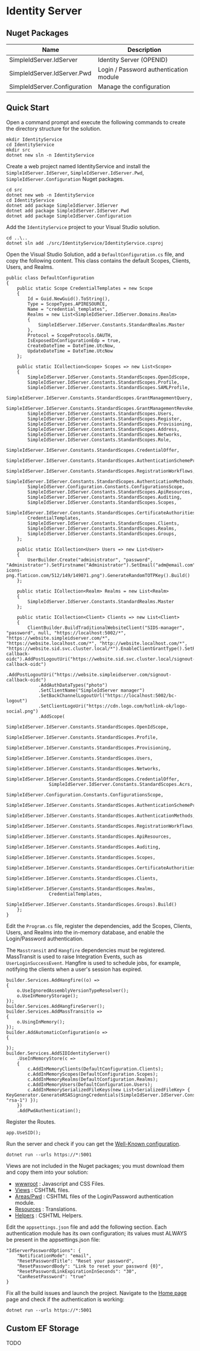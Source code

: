 # Identity Server

## Nuget Packages

| Name                         | Description                            |
| ---------------------------- | -------------------------------------- |
| SimpleIdServer.IdServer      | Identity Server (OPENID)               |
| SimpleIdServer.IdServer.Pwd  | Login / Password authentication module |
| SimpleIdServer.Configuration | Manage the configuration               |

## Quick Start

Open a command prompt and execute the following commands to create the directory structure for the solution.

```
mkdir IdentityService
cd IdentityService
mkdir src
dotnet new sln -n IdentityService
```

Create a web project named IdentityService and install the  `SimpleIdServer.IdServer`,  `SimpleIdServer.IdServer.Pwd`, `SimpleIdServer.Configuration` Nuget packages.

```
cd src
dotnet new web -n IdentityService
cd IdentityService
dotnet add package SimpleIdServer.IdServer
dotnet add package SimpleIdServer.IdServer.Pwd
dotnet add package SimpleIdServer.Configuration
```

Add the `IdentityService` project to your Visual Studio solution.

```
cd ..\..
dotnet sln add ./src/IdentityService/IdentityService.csproj
```

Open the Visual Studio Solution, add a `DefaultConfiguration.cs` file, and copy the following content. 
This class contains the default Scopes, Clients, Users, and Realms.

```
public class DefaultConfiguration
{
    public static Scope CredentialTemplates = new Scope
    {
        Id = Guid.NewGuid().ToString(),
        Type = ScopeTypes.APIRESOURCE,
        Name = "credential_templates",
        Realms = new List<SimpleIdServer.IdServer.Domains.Realm>
        {
            SimpleIdServer.IdServer.Constants.StandardRealms.Master
        },
        Protocol = ScopeProtocols.OAUTH,
        IsExposedInConfigurationEdp = true,
        CreateDateTime = DateTime.UtcNow,
        UpdateDateTime = DateTime.UtcNow
    };

    public static ICollection<Scope> Scopes => new List<Scope>
    {
        SimpleIdServer.IdServer.Constants.StandardScopes.OpenIdScope,
        SimpleIdServer.IdServer.Constants.StandardScopes.Profile,
        SimpleIdServer.IdServer.Constants.StandardScopes.SAMLProfile,
        SimpleIdServer.IdServer.Constants.StandardScopes.GrantManagementQuery,
        SimpleIdServer.IdServer.Constants.StandardScopes.GrantManagementRevoke,
        SimpleIdServer.IdServer.Constants.StandardScopes.Users,
        SimpleIdServer.IdServer.Constants.StandardScopes.Register,
        SimpleIdServer.IdServer.Constants.StandardScopes.Provisioning,
        SimpleIdServer.IdServer.Constants.StandardScopes.Address,
        SimpleIdServer.IdServer.Constants.StandardScopes.Networks,
        SimpleIdServer.IdServer.Constants.StandardScopes.Role,
        SimpleIdServer.IdServer.Constants.StandardScopes.CredentialOffer,
        SimpleIdServer.IdServer.Constants.StandardScopes.AuthenticationSchemeProviders,
        SimpleIdServer.IdServer.Constants.StandardScopes.RegistrationWorkflows,
        SimpleIdServer.IdServer.Constants.StandardScopes.AuthenticationMethods,
        SimpleIdServer.Configuration.Constants.ConfigurationsScope,
        SimpleIdServer.IdServer.Constants.StandardScopes.ApiResources,
        SimpleIdServer.IdServer.Constants.StandardScopes.Auditing,
        SimpleIdServer.IdServer.Constants.StandardScopes.Scopes,
        SimpleIdServer.IdServer.Constants.StandardScopes.CertificateAuthorities,
        CredentialTemplates,
        SimpleIdServer.IdServer.Constants.StandardScopes.Clients,
        SimpleIdServer.IdServer.Constants.StandardScopes.Realms,
        SimpleIdServer.IdServer.Constants.StandardScopes.Groups,
    };

    public static ICollection<User> Users => new List<User>
    {
        UserBuilder.Create("administrator", "password", "Administrator").SetFirstname("Administrator").SetEmail("adm@email.com").SetPicture("https://cdn-icons-png.flaticon.com/512/149/149071.png").GenerateRandomTOTPKey().Build()
    };

    public static ICollection<Realm> Realms = new List<Realm>
    {
        SimpleIdServer.IdServer.Constants.StandardRealms.Master
    };

    public static ICollection<Client> Clients => new List<Client>
    {
        ClientBuilder.BuildTraditionalWebsiteClient("SIDS-manager", "password", null, "https://localhost:5002/*", "https://website.simpleidserver.com/*", "https://website.localhost.com/*", "http://website.localhost.com/*", "https://website.sid.svc.cluster.local/*").EnableClientGrantType().SetRequestObjectEncryption().AddPostLogoutUri("https://localhost:5002/signout-callback-oidc").AddPostLogoutUri("https://website.sid.svc.cluster.local/signout-callback-oidc")
            .AddPostLogoutUri("https://website.simpleidserver.com/signout-callback-oidc")
            .AddAuthDataTypes("photo")
            .SetClientName("SimpleIdServer manager")
            .SetBackChannelLogoutUrl("https://localhost:5002/bc-logout")
            .SetClientLogoUri("https://cdn.logo.com/hotlink-ok/logo-social.png")
            .AddScope(
                SimpleIdServer.IdServer.Constants.StandardScopes.OpenIdScope,
                SimpleIdServer.IdServer.Constants.StandardScopes.Profile,
                SimpleIdServer.IdServer.Constants.StandardScopes.Provisioning,
                SimpleIdServer.IdServer.Constants.StandardScopes.Users,
                SimpleIdServer.IdServer.Constants.StandardScopes.Networks,
                SimpleIdServer.IdServer.Constants.StandardScopes.CredentialOffer,
                SimpleIdServer.IdServer.Constants.StandardScopes.Acrs,
                SimpleIdServer.Configuration.Constants.ConfigurationsScope,
                SimpleIdServer.IdServer.Constants.StandardScopes.AuthenticationSchemeProviders,
                SimpleIdServer.IdServer.Constants.StandardScopes.AuthenticationMethods,
                SimpleIdServer.IdServer.Constants.StandardScopes.RegistrationWorkflows,
                SimpleIdServer.IdServer.Constants.StandardScopes.ApiResources,
                SimpleIdServer.IdServer.Constants.StandardScopes.Auditing,
                SimpleIdServer.IdServer.Constants.StandardScopes.Scopes,
                SimpleIdServer.IdServer.Constants.StandardScopes.CertificateAuthorities,
                SimpleIdServer.IdServer.Constants.StandardScopes.Clients,
                SimpleIdServer.IdServer.Constants.StandardScopes.Realms,
                CredentialTemplates,
                SimpleIdServer.IdServer.Constants.StandardScopes.Groups).Build()
    };
}
``` 

Edit the `Program.cs` file, register the dependencies, add the Scopes, Clients, Users, and Realms into the in-memory database, and enable the Login/Password authentication.

The `Masstransit` and `Hangfire` dependencies must be registered. MassTransit is used to raise Integration Events, such as `UserLoginSuccessEvent`. Hangfire is used to schedule jobs, for example, notifying the clients when a user's session has expired.

``` 
builder.Services.AddHangfire((o) => 
{
    o.UseIgnoredAssemblyVersionTypeResolver();
    o.UseInMemoryStorage();
});
builder.Services.AddHangfireServer();
builder.Services.AddMassTransit(o =>
{
    o.UsingInMemory();
});
builder.AddAutomaticConfiguration(o =>
{

});
builder.Services.AddSIDIdentityServer()
    .UseInMemoryStore(c =>
    {
        c.AddInMemoryClients(DefaultConfiguration.Clients);
        c.AddInMemoryScopes(DefaultConfiguration.Scopes);
        c.AddInMemoryRealms(DefaultConfiguration.Realms);
        c.AddInMemoryUsers(DefaultConfiguration.Users);
        c.AddInMemorySerializedFileKeys(new List<SerializedFileKey> { KeyGenerator.GenerateRSASigningCredentials(SimpleIdServer.IdServer.Constants.StandardRealms.Master, "rsa-1") });
    })
    .AddPwdAuthentication();
```

Register the Routes.

``` 
app.UseSID();
```

Run the server and check if you can get the [Well-Known configuration](https://localhost:5001/.well-known/openid-configuration).

```
dotnet run --urls https://*:5001
```

Views are not included in the Nuget packages; you must download them and copy them into your solution:

* [wwwroot](https://github.com/simpleidserver/SimpleIdServer/tree/master/src/IdServer/SimpleIdServer.IdServer.Startup/wwwroot) : Javascript and CSS Files.
* [Views](https://github.com/simpleidserver/SimpleIdServer/tree/master/src/IdServer/SimpleIdServer.IdServer.Startup/Views) : CSHTML files.
* [Areas/Pwd](https://github.com/simpleidserver/SimpleIdServer/tree/master/src/IdServer/SimpleIdServer.IdServer.Startup/Areas/pwd) : CSHTML files of the Login/Password authentication module.
* [Resources](https://github.com/simpleidserver/SimpleIdServer/tree/master/src/IdServer/SimpleIdServer.IdServer.Startup/Resources) : Translations.
* [Helpers](https://github.com/simpleidserver/SimpleIdServer/tree/master/src/IdServer/SimpleIdServer.IdServer.Startup/Helpers) : CSHTML Helpers.

Edit the `appsettings.json` file and add the following section. Each authentication module has its own configuration; its values must ALWAYS be present in the appsettings.json file:

``` 
"IdServerPasswordOptions": {
    "NotificationMode": "email",
    "ResetPasswordTitle": "Reset your password",
    "ResetPasswordBody": "Link to reset your password {0}",
    "ResetPasswordLinkExpirationInSeconds": "30",
    "CanResetPassword": "true"
}
```

Fix all the build issues and launch the project. Navigate to the [Home page](https://localhost:5001/Home/Profile) page and check if the authentication is working:

```
dotnet run --urls https://*:5001
```

## Custom EF Storage

TODO
